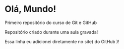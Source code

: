 # Olá, Mundo!
 Primeiro repositório do curso de Git e GitHub

 Repositório criado durante uma aula gravada!
 
 Essa linha eu adicionei diretamente no site( do GitHub )! 
